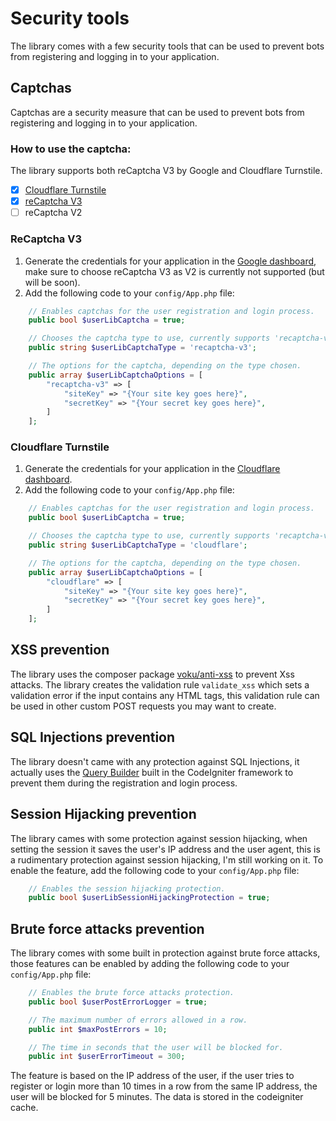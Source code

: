 # Security tools
The library comes with a few security tools that can be used to prevent bots from registering and logging in to your application.


## Captchas
Captchas are a security measure that can be used to prevent bots from registering and logging in to your application.

### How to use the captcha:
The library supports both reCaptcha V3 by Google and Cloudflare Turnstile.
- [x] [Cloudflare Turnstile](security-tools?id=cloudflare-turnstile)
- [x] [reCaptcha V3](security-tools?id=recaptcha-v3)
- [ ] reCaptcha V2

### ReCaptcha V3
1. Generate the credentials for your application in the [Google dashboard](https://www.google.com/recaptcha/admin/create), make sure to choose reCaptcha V3 as V2 is currently not supported (but will be soon).
2. Add the following code to your `config/App.php` file:
```php
	// Enables captchas for the user registration and login process.
	public bool $userLibCaptcha = true;

	// Chooses the captcha type to use, currently supports 'recaptcha-v3' and 'cloudflare'.
	public string $userLibCaptchaType = 'recaptcha-v3';

	// The options for the captcha, depending on the type chosen.
	public array $userLibCaptchaOptions = [
		"recaptcha-v3" => [
			"siteKey" => "{Your site key goes here}",
			"secretKey" => "{Your secret key goes here}",
		]
	];
```

### Cloudflare Turnstile
1. Generate the credentials for your application in the [Cloudflare dashboard](https://www.cloudflare.com/application-services/products/turnstile/).
2. Add the following code to your `config/App.php` file:
```php
	// Enables captchas for the user registration and login process.
	public bool $userLibCaptcha = true;

	// Chooses the captcha type to use, currently supports 'recaptcha-v3' and 'cloudflare'.
	public string $userLibCaptchaType = 'cloudflare';

	// The options for the captcha, depending on the type chosen.
	public array $userLibCaptchaOptions = [
		"cloudflare" => [
			"siteKey" => "{Your site key goes here}",
			"secretKey" => "{Your secret key goes here}",
		]
	];
```


## XSS prevention
The library uses the composer package [voku/anti-xss](https://github.com/voku/anti-xss) to prevent Xss attacks.
The library creates the validation rule `validate_xss` which sets a validation error if the input contains any HTML tags, this validation rule can be used in other custom POST requests you may want to create.


## SQL Injections prevention
The library doesn't came with any protection against SQL Injections, it actually uses the [Query Builder](https://codeigniter.com/user_guide/database/query_builder.html) built in the CodeIgniter framework to prevent them during the registration and login process.


## Session Hijacking prevention
The library cames with some protection against session hijacking, when setting the session it saves the user's IP address and the user agent, this is a rudimentary protection against session hijacking, I'm still working on it.
To enable the feature, add the following code to your `config/App.php` file:
```php
	// Enables the session hijacking protection.
	public bool $userLibSessionHijackingProtection = true;
```


## Brute force attacks prevention
The library comes with some built in protection against brute force attacks, those features can be enabled by adding the following code to your `config/App.php` file:
```php
	// Enables the brute force attacks protection.
	public bool $userPostErrorLogger = true;

	// The maximum number of errors allowed in a row.
	public int $maxPostErrors = 10;

	// The time in seconds that the user will be blocked for.
	public int $userErrorTimeout = 300;
```
The feature is based on the IP address of the user, if the user tries to register or login more than 10 times in a row from the same IP address, the user will be blocked for 5 minutes.
The data is stored in the codeigniter cache.